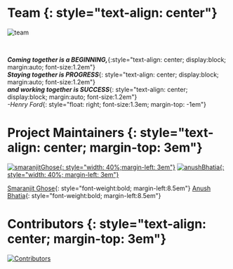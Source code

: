 # **Team** {: style="text-align: center"}



![team](images/team.svg)

<br>

**_Coming together is a BEGINNING,_**{:style="text-align: center; display:block; margin:auto; font-size:1.2em"} <br>
**_Staying together is PROGRESS_**{: style="text-align: center; display:block; margin:auto; font-size:1.2em"} <br>
**_and working together is SUCCESS_**{: style="text-align: center; display:block; margin:auto; font-size:1.2em"} <br>
 _-Henry Ford_{: style="float: right; font-size:1.3em; margin-top: -1em"}

# Project Maintainers {: style="text-align: center; margin-top: 3em"}

[![smaranjitGhose](https://avatars2.githubusercontent.com/u/46641503?v=4){: style="width: 40%;margin-left: 3em"}](https://github.com/smaranjitghose)
[![anushBhatia](https://avatars2.githubusercontent.com/u/40017559?v=4"){: style="width: 40%; margin-left: 3em"}](https://github.com/anushbhatia)

[Smaranjit Ghose](https://github.com/smaranjitghose){: style="font-weight:bold; margin-left:8.5em"}
[Anush Bhatia](https://github.com/anushbhatia){: style="font-weight:bold; margin-left:8.5em"}


# Contributors {: style="text-align: center; margin-top: 3em"}

[![Contributors](https://contributors-img.web.app/image?repo=smaranjitghose/awesome-portfolio-websites)](https://github.com/smaranjitghose/awesome-portfolio-websites/graphs/contributors)
